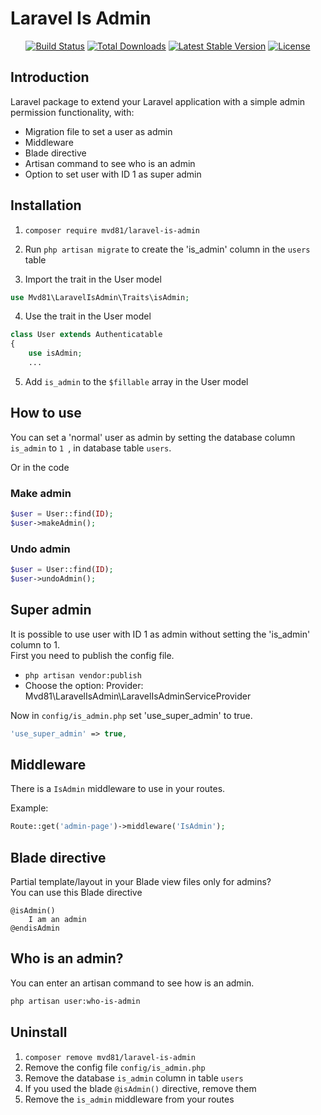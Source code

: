 # Laravel Is Admin

<p align="center">
<a href="https://github.com/mvd81/laravel-is-admin/actions"><img src="https://github.com/mvd81/laravel-is-admin/actions/workflows/tests.yml/badge.svg" alt="Build Status"></a>
<a href="https://packagist.org/packages/mvd81/laravel-is-admin"><img src="https://img.shields.io/packagist/dt/mvd81/laravel-is-admin" alt="Total Downloads"></a>
<a href="https://packagist.org/packages/mvd81/laravel-is-admin"><img src="https://img.shields.io/packagist/v/mvd81/laravel-is-admin" alt="Latest Stable Version"></a>
<a href="https://packagist.org/packages/mvd81/laravel-is-admin"><img src="https://img.shields.io/packagist/l/mvd81/laravel-is-admin" alt="License"></a>
</p>

## Introduction
Laravel package to extend your Laravel application with a simple admin permission functionality, with:

- Migration file to set a user as admin
- Middleware
- Blade directive
- Artisan command to see who is an admin
- Option to set user with ID 1 as super admin

## Installation

1. ```composer require mvd81/laravel-is-admin```

2. Run
   ```php artisan migrate``` 
   to create the 'is_admin' column in the ```users``` table
   
3. Import the trait in the User model
```php
use Mvd81\LaravelIsAdmin\Traits\isAdmin;
```
4. Use the trait in the User model
```php
class User extends Authenticatable
{
    use isAdmin;
    ...
```
5. Add `is_admin` to the `$fillable` array in the User model

## How to use

You can set a 'normal' user as admin by setting the database column ```is_admin``` to ```1 ```, in database table ```users```.  

Or in the code

### Make admin
```php
$user = User::find(ID);
$user->makeAdmin(); 
```
### Undo admin
```php
$user = User::find(ID);
$user->undoAdmin(); 
```

## Super admin
It is possible to use user with ID 1 as admin without setting the 'is_admin' column to 1.  
First you need to publish the config file.

* ```php artisan vendor:publish```
* Choose the option: Provider: Mvd81\LaravelIsAdmin\LaravelIsAdminServiceProvider

Now in ```config/is_admin.php``` set 'use_super_admin' to true.

```php
'use_super_admin' => true,
```

## Middleware
There is a ```IsAdmin``` middleware to use in your routes.

Example: 
```php
Route::get('admin-page')->middleware('IsAdmin'); 
```

## Blade directive
Partial template/layout in your Blade view files only for admins?  
You can use this Blade directive
```blade
@isAdmin()
    I am an admin
@endisAdmin
```

## Who is an admin?
You can enter an artisan command to see how is an admin.
```bash
php artisan user:who-is-admin
```

## Uninstall
1. ```composer remove mvd81/laravel-is-admin```
2. Remove the config file ```config/is_admin.php```
3. Remove the database ```is_admin``` column in table ```users```
4. If you used the blade ```@isAdmin()``` directive, remove them
5. Remove the ```is_admin``` middleware from your routes

